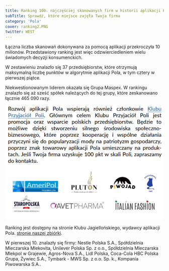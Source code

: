 ```yaml
---
title: Ranking 100. najczęściej skanowanych firm w historii aplikacji Pola
subTitle: Sprawdź, które miejsce zajęła Twoja firma
category: 'Pola'
cover: ranking2.PNG
twitter: WEST
---
```


Łączna liczba skanowań dokonywana za pomocą aplikacji przekroczyła 10 milionów. Przedstawiony ranking jest więc odzwierciedleniem wielu świadomych decyzji konsumenckich.

W zestawieniu znalazło się 37 przedsiębiorstw, które otrzymują maksymalną liczbę punktów w algorytmie aplikacji Pola, w tym cztery w pierwszej piątce.

Niekwestionowanym liderem okazała się Grupa Maspex. W rankingu znalazło się aż sześć spółek należących do tej grupy, które zeskanowano łącznie 465 090 razy.

![](ranking3.PNG)

Ranking jest dostępny na stronie Klubu Jagiellońskiego, wydawcy aplikacji Pola. [stronie naszej zbiórki](https://klubjagiellonski.pl/publikacje/liderzy-swiadomej-konsumpcji-najczesciej-skanowane-firmy-aplikacji-pola/).

W pierwszej 10. znalazły się firmy: Nestle Polska S.A., Spółdzielnia Mleczarska Mlekovita, Unilever Polska Sp. z o.o., Spółdzielnia Mleczarska Mlekpol w Grajewie, Agros-Nova S.A., Lidl Polska, Coca-Cola HBC Polska Grupa, Żywiec S.A., Tymbark - MWS Sp. z o.o. Sp. k., Kompania Piwowarska S.A..
